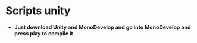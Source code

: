 # Scripts unity

* **Just download Unity and MonoDevelop and go into MonoDevelop and press play to compile it**

